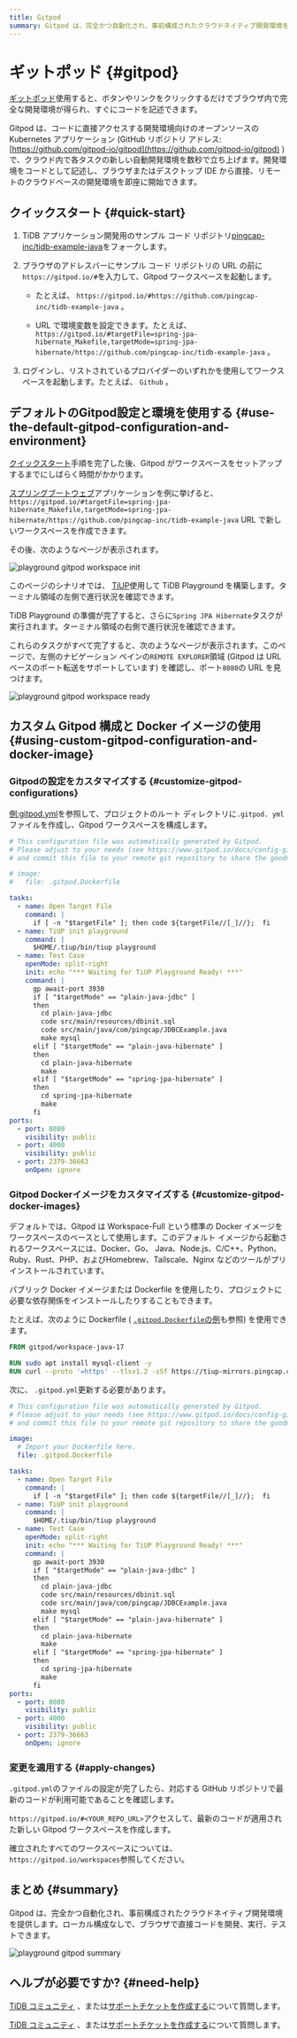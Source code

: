 ```yaml
---
title: Gitpod
summary: Gitpod は、完全かつ自動化され、事前構成されたクラウドネイティブ開発環境を提供します。ローカル構成なしで、ブラウザで直接コードを開発、実行、テストできます。
---
```


<!-- markdownlint-disable MD029 -->

# ギットポッド {#gitpod}

[ギットポッド](https://www.gitpod.io/)使用すると、ボタンやリンクをクリックするだけでブラウザ内で完全な開発環境が得られ、すぐにコードを記述できます。

Gitpod は、コードに直接アクセスする開発環境向けのオープンソースの Kubernetes アプリケーション (GitHub リポジトリ アドレス: [https://github.com/gitpod-io/gitpod](https://github.com/gitpod-io/gitpod) ) で、クラウド内で各タスクの新しい自動開発環境を数秒で立ち上げます。開発環境をコードとして記述し、ブラウザまたはデスクトップ IDE から直接、リモートのクラウドベースの開発環境を即座に開始できます。

## クイックスタート {#quick-start}

1.  TiDB アプリケーション開発用のサンプル コード リポジトリ[pingcap-inc/tidb-example-java](https://github.com/pingcap-inc/tidb-example-java)をフォークします。

2.  ブラウザのアドレスバーにサンプル コード リポジトリの URL の前に`https://gitpod.io/#`を入力して、Gitpod ワークスペースを起動します。

    -   たとえば、 `https://gitpod.io/#https://github.com/pingcap-inc/tidb-example-java` 。

    -   URL で環境変数を設定できます。たとえば、 `https://gitpod.io/#targetFile=spring-jpa-hibernate_Makefile,targetMode=spring-jpa-hibernate/https://github.com/pingcap-inc/tidb-example-java` 。

3.  ログインし、リストされているプロバイダーのいずれかを使用してワークスペースを起動します。たとえば、 `Github` 。

## デフォルトのGitpod設定と環境を使用する {#use-the-default-gitpod-configuration-and-environment}

[クイックスタート](#quick-start)手順を完了した後、Gitpod がワークスペースをセットアップするまでにしばらく時間がかかります。

[スプリングブートウェブ](/develop/dev-guide-sample-application-java-spring-boot.md)アプリケーションを例に挙げると、 `https://gitpod.io/#targetFile=spring-jpa-hibernate_Makefile,targetMode=spring-jpa-hibernate/https://github.com/pingcap-inc/tidb-example-java` URL で新しいワークスペースを作成できます。

その後、次のようなページが表示されます。

![playground gitpod workspace init](/media/develop/playground-gitpod-workspace-init.png)

このページのシナリオでは、 [TiUP](https://docs.pingcap.com/tidb/stable/tiup-overview)使用して TiDB Playground を構築します。ターミナル領域の左側で進行状況を確認できます。

TiDB Playground の準備が完了すると、さらに`Spring JPA Hibernate`タスクが実行されます。ターミナル領域の右側で進行状況を確認できます。

これらのタスクがすべて完了すると、次のようなページが表示されます。このページで、左側のナビゲーション ペインの`REMOTE EXPLORER`領域 (Gitpod は URL ベースのポート転送をサポートしています) を確認し、ポート`8080`の URL を見つけます。

![playground gitpod workspace ready](/media/develop/playground-gitpod-workspace-ready.png)

## カスタム Gitpod 構成と Docker イメージの使用 {#using-custom-gitpod-configuration-and-docker-image}

### Gitpodの設定をカスタマイズする {#customize-gitpod-configurations}

[例:gitpod.yml](https://github.com/pingcap-inc/tidb-example-java/blob/main/.gitpod.yml)を参照して、プロジェクトのルート ディレクトリに`.gitpod. yml`ファイルを作成し、Gitpod ワークスペースを構成します。

```yml
# This configuration file was automatically generated by Gitpod.
# Please adjust to your needs (see https://www.gitpod.io/docs/config-gitpod-file)
# and commit this file to your remote git repository to share the goodness with others.

# image:
#   file: .gitpod.Dockerfile

tasks:
  - name: Open Target File
    command: |
      if [ -n "$targetFile" ]; then code ${targetFile//[_]//};  fi
  - name: TiUP init playground
    command: |
      $HOME/.tiup/bin/tiup playground
  - name: Test Case
    openMode: split-right
    init: echo "*** Waiting for TiUP Playground Ready! ***"
    command: |
      gp await-port 3930
      if [ "$targetMode" == "plain-java-jdbc" ]
      then
        cd plain-java-jdbc
        code src/main/resources/dbinit.sql
        code src/main/java/com/pingcap/JDBCExample.java
        make mysql
      elif [ "$targetMode" == "plain-java-hibernate" ]
      then
        cd plain-java-hibernate
        make
      elif [ "$targetMode" == "spring-jpa-hibernate" ]
      then
        cd spring-jpa-hibernate
        make
      fi
ports:
  - port: 8080
    visibility: public
  - port: 4000
    visibility: public
  - port: 2379-36663
    onOpen: ignore
```

### Gitpod Dockerイメージをカスタマイズする {#customize-gitpod-docker-images}

デフォルトでは、Gitpod は Workspace-Full という標準の Docker イメージをワークスペースのベースとして使用します。このデフォルト イメージから起動されるワークスペースには、Docker、Go、 Java、Node.js、C/C++、Python、Ruby、Rust、PHP、およびHomebrew、Tailscale、Nginx などのツールがプリインストールされています。

パブリック Docker イメージまたは Dockerfile を使用したり、プロジェクトに必要な依存関係をインストールしたりすることもできます。

たとえば、次のように Dockerfile ( [`.gitpod.Dockerfile`の例](https://github.com/pingcap-inc/tidb-example-java/blob/main/.gitpod.Dockerfile)も参照) を使用できます。

```dockerfile
FROM gitpod/workspace-java-17

RUN sudo apt install mysql-client -y
RUN curl --proto '=https' --tlsv1.2 -sSf https://tiup-mirrors.pingcap.com/install.sh | sh
```

次に、 `.gitpod.yml`更新する必要があります。

```yml
# This configuration file was automatically generated by Gitpod.
# Please adjust to your needs (see https://www.gitpod.io/docs/config-gitpod-file)
# and commit this file to your remote git repository to share the goodness with others.

image:
  # Import your Dockerfile here.
  file: .gitpod.Dockerfile

tasks:
  - name: Open Target File
    command: |
      if [ -n "$targetFile" ]; then code ${targetFile//[_]//};  fi
  - name: TiUP init playground
    command: |
      $HOME/.tiup/bin/tiup playground
  - name: Test Case
    openMode: split-right
    init: echo "*** Waiting for TiUP Playground Ready! ***"
    command: |
      gp await-port 3930
      if [ "$targetMode" == "plain-java-jdbc" ]
      then
        cd plain-java-jdbc
        code src/main/resources/dbinit.sql
        code src/main/java/com/pingcap/JDBCExample.java
        make mysql
      elif [ "$targetMode" == "plain-java-hibernate" ]
      then
        cd plain-java-hibernate
        make
      elif [ "$targetMode" == "spring-jpa-hibernate" ]
      then
        cd spring-jpa-hibernate
        make
      fi
ports:
  - port: 8080
    visibility: public
  - port: 4000
    visibility: public
  - port: 2379-36663
    onOpen: ignore
```

### 変更を適用する {#apply-changes}

`.gitpod.yml`のファイルの設定が完了したら、対応する GitHub リポジトリで最新のコードが利用可能であることを確認します。

`https://gitpod.io/#<YOUR_REPO_URL>`アクセスして、最新のコードが適用された新しい Gitpod ワークスペースを作成します。

確立されたすべてのワークスペースについては、 `https://gitpod.io/workspaces`参照してください。

## まとめ {#summary}

Gitpod は、完全かつ自動化され、事前構成されたクラウドネイティブ開発環境を提供します。ローカル構成なしで、ブラウザで直接コードを開発、実行、テストできます。

![playground gitpod summary](/media/develop/playground-gitpod-summary.png)

## ヘルプが必要ですか? {#need-help}

<CustomContent platform="tidb">

[TiDB コミュニティ](https://ask.pingcap.com/) 、または[サポートチケットを作成する](/support.md)について質問します。

</CustomContent>

<CustomContent platform="tidb-cloud">

[TiDB コミュニティ](https://ask.pingcap.com/) 、または[サポートチケットを作成する](https://support.pingcap.com/)について質問します。

</CustomContent>
